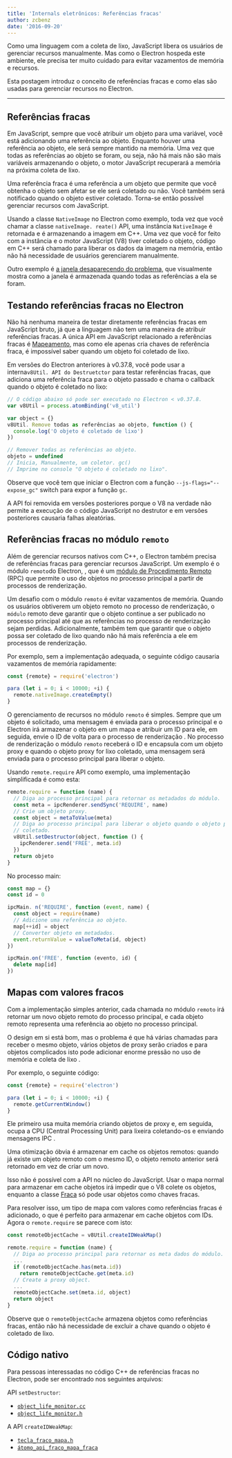 ```yaml
---
title: 'Internals eletrônicos: Referências fracas'
author: zcbenz
date: '2016-09-20'
---
```


Como uma linguagem com a coleta de lixo, JavaScript libera os usuários de gerenciar recursos manualmente. Mas como o Electron hospeda este ambiente, ele precisa ter muito cuidado para evitar vazamentos de memória e recursos.

Esta postagem introduz o conceito de referências fracas e como elas são usadas para gerenciar recursos no Electron.

---

## Referências fracas

Em JavaScript, sempre que você atribuir um objeto para uma variável, você está adicionando uma referência ao objeto. Enquanto houver uma referência ao objeto, ele será sempre mantido na memória. Uma vez que todas as referências ao objeto se foram, ou seja, não há mais não são mais variáveis armazenando o objeto, o motor JavaScript recuperará a memória na próxima coleta de lixo.

Uma referência fraca é uma referência a um objeto que permite que você obtenha o objeto sem afetar se ele será coletado ou não. Você também será notificado quando o objeto estiver coletado. Torna-se então possível gerenciar recursos com JavaScript.

Usando a classe `NativeImage` no Electron como exemplo, toda vez que você chamar a classe `nativeImage. reate()` API, uma instância `NativeImage` é retornada e é armazenando a imagem em C++. Uma vez que você for feito com a instância e o motor JavaScript (V8) tiver coletado o objeto, código em C++ será chamado para liberar os dados da imagem na memória, então não há necessidade de usuários gerenciarem manualmente.

Outro exemplo é [a janela desaparecendo do problema](https://electronjs.org/docs/faq/#my-apps-windowtray-disappeared-after-a-few-minutes), que visualmente mostra como a janela é armazenada quando todas as referências a ela se foram.

## Testando referências fracas no Electron

Não há nenhuma maneira de testar diretamente referências fracas em JavaScript bruto, já que a linguagem não tem uma maneira de atribuir referências fracas. A única API em JavaScript relacionado a referências fracas é [Mapeamento](https://developer.mozilla.org/en-US/docs/Web/JavaScript/Reference/Global_Objects/WeakMap), mas como ele apenas cria chaves de referência fraca, é impossível saber quando um objeto foi coletado de lixo.

Em versões do Electron anteriores à v0.37.8, você pode usar a interna`v8Util. API do Destruetctor` para testar referências fracas, que adiciona uma referência fraca para o objeto passado e chama o callback quando o objeto é coletado no lixo:

```javascript
// O código abaixo só pode ser executado no Electron < v0.37.8.
var v8Util = process.atomBinding('v8_util')

var object = {}
v8Util. Remove todas as referências ao objeto, function () {
  console.log('O objeto é coletado de lixo')
})

// Remover todas as referências ao objeto.
objeto = undefined
// Inicia, Manualmente, um coletor. gc()
// Imprime no console "O objeto é coletado no lixo".
```

Observe que você tem que iniciar o Electron com a função `--js-flags="--expose_gc"` switch para expor a função `gc`.

A API foi removida em versões posteriores porque o V8 na verdade não permite a execução de o código JavaScript no destrutor e em versões posteriores causaria falhas aleatórias.

## Referências fracas no módulo `remoto`

Além de gerenciar recursos nativos com C++, o Electron também precisa de referências fracas para gerenciar recursos JavaScript. Um exemplo é o módulo `remoto`do Electron, , que é um [módulo de Procedimento Remoto](https://en.wikipedia.org/wiki/Remote_procedure_call) (RPC) que permite o uso de objetos no processo principal a partir de processos de renderização.

Um desafio com o módulo `remoto` é evitar vazamentos de memória. Quando os usuários obtiverem um objeto remoto no processo de renderização, o `módulo` remoto deve garantir que o objeto continue a ser publicado no processo principal até que as referências no processo de renderização sejam perdidas. Adicionalmente, também tem que garantir que o objeto possa ser coletado de lixo quando não há mais referência a ele em processos de renderização.

Por exemplo, sem a implementação adequada, o seguinte código causaria vazamentos de memória rapidamente:

```javascript
const {remote} = require('electron')

para (let i = 0; i < 10000; +i) {
  remote.nativeImage.createEmpty()
}
```

O gerenciamento de recursos no módulo `remoto` é simples. Sempre que um objeto é solicitado, uma mensagem é enviada para o processo principal e o Electron irá armazenar o objeto em um mapa e atribuir um ID para ele, em seguida, envie o ID de volta para o processo de renderização . No processo de renderização o módulo `remoto` receberá o ID e encapsula com um objeto proxy e quando o objeto proxy for lixo coletado, uma mensagem será enviada para o processo principal para liberar o objeto.

Usando `remote.require` API como exemplo, uma implementação simplificada é como esta:

```javascript
remote.require = function (name) {
  // Diga ao processo principal para retornar os metadados do módulo.
  const meta = ipcRenderer.sendSync('REQUIRE', name)
  // Crie um objeto proxy.
  const object = metaToValue(meta)
  // Diga ao processo principal para liberar o objeto quando o objeto proxy é garbage
  // coletado.
  v8Util.setDestructor(object, function () {
    ipcRenderer.send('FREE', meta.id)
  })
  return objeto
}
```

No processo main:

```javascript
const map = {}
const id = 0

ipcMain. n('REQUIRE', function (event, name) {
  const object = require(name)
  // Adicione uma referência ao objeto.
  map[++id] = object
  // Converter objeto em metadados.
  event.returnValue = valueToMeta(id, object)
})

ipcMain.on('FREE', function (evento, id) {
  delete map[id]
})
```

## Mapas com valores fracos

Com a implementação simples anterior, cada chamada no módulo `remoto` irá retornar um novo objeto remoto do processo principal, e cada objeto remoto representa uma referência ao objeto no processo principal.

O design em si está bom, mas o problema é que há várias chamadas para receber o mesmo objeto, vários objetos de proxy serão criados e para objetos complicados isto pode adicionar enorme pressão no uso de memória e coleta de lixo .

Por exemplo, o seguinte código:

```javascript
const {remote} = require('electron')

para (let i = 0; i < 10000; +i) {
  remote.getCurrentWindow()
}
```

Ele primeiro usa muita memória criando objetos de proxy e, em seguida, ocupa a CPU (Central Processing Unit) para lixeira coletando-os e enviando mensagens IPC .

Uma otimização óbvia é armazenar em cache os objetos remotos: quando já existe um objeto remoto com o mesmo ID, o objeto remoto anterior será retornado em vez de criar um novo.

Isso não é possível com a API no núcleo do JavaScript. Usar o mapa normal para armazenar em cache objetos irá impedir que o V8 colete os objetos, enquanto a classe [Fraca](https://developer.mozilla.org/en-US/docs/Web/JavaScript/Reference/Global_Objects/WeakMap) só pode usar objetos como chaves fracas.

Para resolver isso, um tipo de mapa com valores como referências fracas é adicionado, o que é perfeito para armazenar em cache objetos com IDs. Agora o `remote.require` se parece com isto:

```javascript
const remoteObjectCache = v8Util.createIDWeakMap()

remote.require = function (name) {
  // Diga ao processo principal para retornar os meta dados do módulo.
  ...
  if (remoteObjectCache.has(meta.id))
    return remoteObjectCache.get(meta.id)
  // Create a proxy object.
  ...
  remoteObjectCache.set(meta.id, object)
  return object
}
```

Observe que o `remoteObjectCache` armazena objetos como referências fracas, então não há necessidade de excluir a chave quando o objeto é coletado de lixo.

## Código nativo

Para pessoas interessadas no código C++ de referências fracas no Electron, pode ser encontrado nos seguintes arquivos:

API `setDestructor`:

* [`object_life_monitor.cc`](https://github.com/electron/electron/blob/v1.3.4/atom/common/api/object_life_monitor.cc)
* [`object_life_monitor.h`](https://github.com/electron/electron/blob/v1.3.4/atom/common/api/object_life_monitor.h)

A API `createIDWeakMap`:

* [`tecla_fraco_mapa.h`](https://github.com/electron/electron/blob/v1.3.4/atom/common/key_weak_map.h)
* [`átomo_api_fraco_mapa_fraca`](https://github.com/electron/electron/blob/v1.3.4/atom/common/api/atom_api_key_weak_map.h)

